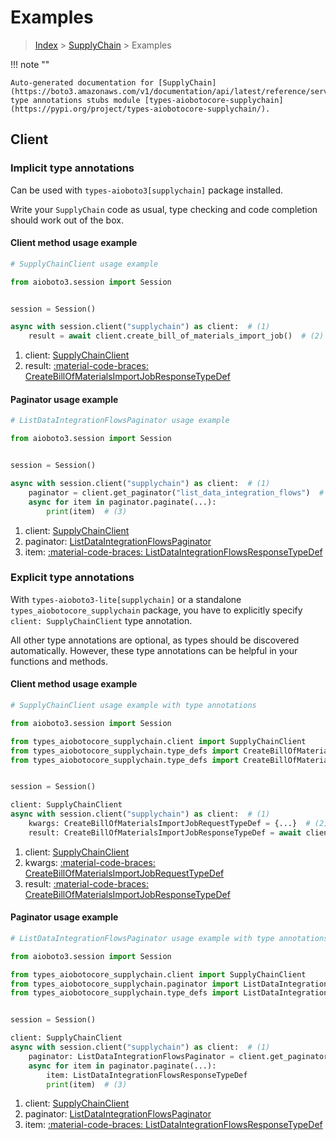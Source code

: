 # Examples

> [Index](../README.md) > [SupplyChain](./README.md) > Examples

!!! note ""

    Auto-generated documentation for [SupplyChain](https://boto3.amazonaws.com/v1/documentation/api/latest/reference/services/supplychain.html#supplychain)
    type annotations stubs module [types-aiobotocore-supplychain](https://pypi.org/project/types-aiobotocore-supplychain/).

## Client

### Implicit type annotations

Can be used with `types-aioboto3[supplychain]` package installed.

Write your `SupplyChain` code as usual,
type checking and code completion should work out of the box.



#### Client method usage example

```python
# SupplyChainClient usage example

from aioboto3.session import Session


session = Session()

async with session.client("supplychain") as client:  # (1)
    result = await client.create_bill_of_materials_import_job()  # (2)
```

1. client: [SupplyChainClient](./client.md)
2. result: [:material-code-braces: CreateBillOfMaterialsImportJobResponseTypeDef](./type_defs.md#createbillofmaterialsimportjobresponsetypedef)



#### Paginator usage example

```python
# ListDataIntegrationFlowsPaginator usage example

from aioboto3.session import Session


session = Session()

async with session.client("supplychain") as client:  # (1)
    paginator = client.get_paginator("list_data_integration_flows")  # (2)
    async for item in paginator.paginate(...):
        print(item)  # (3)
```

1. client: [SupplyChainClient](./client.md)
2. paginator: [ListDataIntegrationFlowsPaginator](./paginators.md#listdataintegrationflowspaginator)
3. item: [:material-code-braces: ListDataIntegrationFlowsResponseTypeDef](./type_defs.md#listdataintegrationflowsresponsetypedef)




### Explicit type annotations

With `types-aioboto3-lite[supplychain]`
or a standalone `types_aiobotocore_supplychain` package, you have to explicitly specify
`client: SupplyChainClient` type annotation.

All other type annotations are optional, as types should be discovered automatically.
However, these type annotations can be helpful in your functions and methods.


#### Client method usage example

```python
# SupplyChainClient usage example with type annotations

from aioboto3.session import Session

from types_aiobotocore_supplychain.client import SupplyChainClient
from types_aiobotocore_supplychain.type_defs import CreateBillOfMaterialsImportJobResponseTypeDef
from types_aiobotocore_supplychain.type_defs import CreateBillOfMaterialsImportJobRequestTypeDef


session = Session()

client: SupplyChainClient
async with session.client("supplychain") as client:  # (1)
    kwargs: CreateBillOfMaterialsImportJobRequestTypeDef = {...}  # (2)
    result: CreateBillOfMaterialsImportJobResponseTypeDef = await client.create_bill_of_materials_import_job(**kwargs)  # (3)
```

1. client: [SupplyChainClient](./client.md)
2. kwargs: [:material-code-braces: CreateBillOfMaterialsImportJobRequestTypeDef](./type_defs.md#createbillofmaterialsimportjobrequesttypedef)
3. result: [:material-code-braces: CreateBillOfMaterialsImportJobResponseTypeDef](./type_defs.md#createbillofmaterialsimportjobresponsetypedef)



#### Paginator usage example

```python
# ListDataIntegrationFlowsPaginator usage example with type annotations

from aioboto3.session import Session

from types_aiobotocore_supplychain.client import SupplyChainClient
from types_aiobotocore_supplychain.paginator import ListDataIntegrationFlowsPaginator
from types_aiobotocore_supplychain.type_defs import ListDataIntegrationFlowsResponseTypeDef


session = Session()

client: SupplyChainClient
async with session.client("supplychain") as client:  # (1)
    paginator: ListDataIntegrationFlowsPaginator = client.get_paginator("list_data_integration_flows")  # (2)
    async for item in paginator.paginate(...):
        item: ListDataIntegrationFlowsResponseTypeDef
        print(item)  # (3)
```

1. client: [SupplyChainClient](./client.md)
2. paginator: [ListDataIntegrationFlowsPaginator](./paginators.md#listdataintegrationflowspaginator)
3. item: [:material-code-braces: ListDataIntegrationFlowsResponseTypeDef](./type_defs.md#listdataintegrationflowsresponsetypedef)





